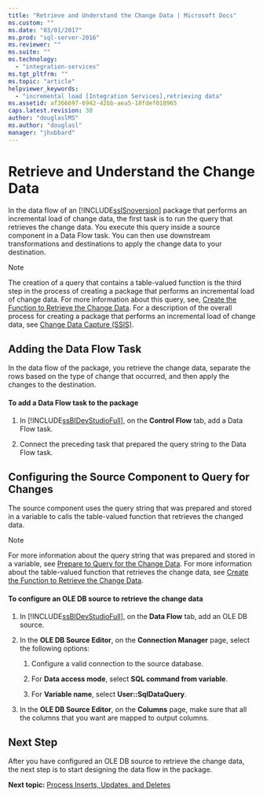 ```yaml
---
title: "Retrieve and Understand the Change Data | Microsoft Docs"
ms.custom: ""
ms.date: "03/01/2017"
ms.prod: "sql-server-2016"
ms.reviewer: ""
ms.suite: ""
ms.technology: 
  - "integration-services"
ms.tgt_pltfrm: ""
ms.topic: "article"
helpviewer_keywords: 
  - "incremental load [Integration Services],retrieving data"
ms.assetid: af366697-6942-42bb-aea5-18fdef018965
caps.latest.revision: 30
author: "douglaslMS"
ms.author: "douglasl"
manager: "jhubbard"
---
```

# Retrieve and Understand the Change Data
  In the data flow of an [!INCLUDE[ssISnoversion](../../includes/ssisnoversion-md.md)] package that performs an incremental load of change data, the first task is to run the query that retrieves the change data. You execute this query inside a source component in a Data Flow task. You can then use downstream transformations and destinations to apply the change data to your destination.  
  
> [!NOTE]  
>  The creation of a query that contains a table-valued function is the third step in the process of creating a package that performs an incremental load of change data. For more information about this query, see, [Create the Function to Retrieve the Change Data](../../integration-services/change-data-capture/create-the-function-to-retrieve-the-change-data.md). For a description of the overall process for creating a package that performs an incremental load of change data, see [Change Data Capture &#40;SSIS&#41;](../../integration-services/change-data-capture/change-data-capture-ssis.md).  
  
## Adding the Data Flow Task  
 In the data flow of the package, you retrieve the change data, separate the rows based on the type of change that occurred, and then apply the changes to the destination.  
  
#### To add a Data Flow task to the package  
  
1.  In [!INCLUDE[ssBIDevStudioFull](../../includes/ssbidevstudiofull-md.md)], on the **Control Flow** tab, add a Data Flow task.  
  
2.  Connect the preceding task that prepared the query string to the Data Flow task.  
  
## Configuring the Source Component to Query for Changes  
 The source component uses the query string that was prepared and stored in a variable to calls the table-valued function that retrieves the changed data.  
  
> [!NOTE]  
>  For more information about the query string that was prepared and stored in a variable, see [Prepare to Query for the Change Data](../../integration-services/change-data-capture/prepare-to-query-for-the-change-data.md). For more information about the table-valued function that retrieves the change data, see [Create the Function to Retrieve the Change Data](../../integration-services/change-data-capture/create-the-function-to-retrieve-the-change-data.md).  
  
#### To configure an OLE DB source to retrieve the change data  
  
1.  In [!INCLUDE[ssBIDevStudioFull](../../includes/ssbidevstudiofull-md.md)], on the **Data Flow** tab, add an OLE DB source.  
  
2.  In the **OLE DB Source Editor**, on the **Connection Manager** page, select the following options:  
  
    1.  Configure a valid connection to the source database.  
  
    2.  For **Data access mode**, select **SQL command from variable**.  
  
    3.  For **Variable name**, select **User::SqlDataQuery**.  
  
3.  In the **OLE DB Source Editor**, on the **Columns** page, make sure that all the columns that you want are mapped to output columns.  
  
## Next Step  
 After you have configured an OLE DB source to retrieve the change data, the next step is to start designing the data flow in the package.  
  
 **Next topic:** [Process Inserts, Updates, and Deletes](../../integration-services/change-data-capture/process-inserts-updates-and-deletes.md)  
  
  